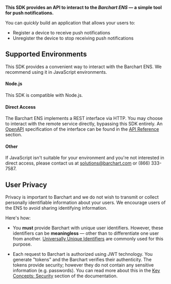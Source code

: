 **This SDK provides an API to interact to the _Barchart ENS_ — a simple tool for push notifications.**

You can _quickly_ build an application that allows your users to:

* Register a device to receive push notifications
* Unregister the device to stop receiving push notifications

## Supported Environments

This SDK provides a convenient way to interact with the Barchart ENS. We recommend using it in JavaScript environments.

#### Node.js

This SDK is compatible with Node.js.

#### Direct Access

The Barchart ENS implements a REST interface via HTTP. You may choose to interact with the remote service directly, bypassing this SDK entirely. An [OpenAPI](https://www.openapis.org/) specification of the interface can be found in the [API Reference](/content/api_reference) section.

#### Other

If JavaScript isn't suitable for your environment and you're not interested in direct access, please contact us at solutions@barchart.com or (866) 333-7587.

## User Privacy

Privacy is important to Barchart and we do not wish to transmit or collect personally identifiable information about your users. We encourage users of the ENS to avoid sharing identifying information.

Here's how:

* You **must** provide Barchart with unique user identifiers. However, these identifiers can be **meaningless** — other than to differentiate one user from another. [Universally Unique Identifiers](https://en.wikipedia.org/wiki/Universally_unique_identifier) are commonly used for this purpose.

* Each request to Barchart is authorized using JWT technology. You generate "tokens" and the Barchart verifies their authenticity. The tokens provide security; however they do not contain any sensitive information (e.g. passwords). You can read more about this in the [Key Concepts: Security](/content/concepts/security) section of the documentation.
